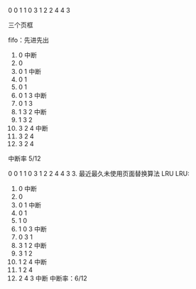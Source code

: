 
0 0 1 1 0 3 1 2 2 4 4 3


三个页框

fifo：先进先出
1. 0  中断
2. 0 
3. 0 1 中断
4. 0 1
5. 0 1 
6. 0 1 3 中断
7. 0 1 3 
8. 1 3 2 中断
9. 1 3 2 
10. 3 2 4 中断
11. 3 2 4
12. 3 2 4

中断率   5/12

0 0 1 1 0 3 1 2 2 4 4 3
		3. 最近最久未使用页面替换算法 LRU
LRU:
1. 0 中断
2. 0 
3. 0 1 中断
4. 0 1
5. 1 0
6. 1 0 3 中断
7. 0 3 1 
8. 3 1 2 中断
9. 3 1 2
10. 1 2 4 中断
11. 1 2 4
12. 2 4 3 中断
中断率：6/12




